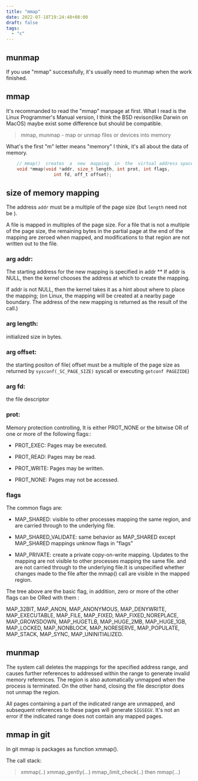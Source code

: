 ```yaml
---
title: "mmap"
date: 2022-07-18T19:24:48+08:00
draft: false
tags:
  - "c"
---
```


## munmap 

If you use "mmap" successfully, it's usually need to munmap when the work
finished.

## mmap

It's recommanded to read the "mmap" manpage at first. What I read is the
Linux Programmer's Manual version, I think the BSD revison(like Darwin
on MacOS) maybe exist some difference but should be compatible.

> mmap, munmap - map or unmap files or devices into memory

What's the first "m" letter means "memory" I think, it's all about the
data of memory.

```C
    // mmap()  creates  a  new  mapping  in  the  virtual address space of the calling process.
    void *mmap(void *addr, size_t length, int prot, int flags,
                  int fd, off_t offset);
```

## size of memory mapping

The address `addr` must be a multiple of the page size (but `length` need not
be ).

A file is mapped in multiples of the page size.  For a file that
is not a multiple of the page size, the remaining bytes in the
partial page at the end of the mapping are zeroed when mapped,
and modifications to that region are not written out to the file.

### arg addr:

The starting address for the new mapping is specified in addr ** If addr is
NULL, then the kernel chooses the address at which to create the mapping.

If addr is not NULL, then the kernel takes it as a hint about where to place the
mapping; (on Linux, the mapping will be created at a nearby page boundary. The
address of the new mapping is returned as the result of the call.)

### arg length:

initialized size in bytes.

### arg offset:

the starting positon of file( offset must be a multiple of the page
size as returned by `sysconf(_SC_PAGE_SIZE)` syscall or executing
`getconf PAGEZIDE`)  

### arg fd:

the file descriptor

### prot:

Memory protection controlling, It is either PROT_NONE or the bitwise OR of one
or more of the following flags::

* PROT_EXEC: Pages may be executed.

* PROT_READ: Pages may be read.

* PROT_WRITE: Pages may be written.

* PROT_NONE:  Pages may not be accessed.
 
 
### flags

The common flags are:

* MAP_SHARED: visible to other processes mapping the same region, and are
  carried through to the underlying file. 
 
* MAP_SHARED_VALIDATE: same behavior as MAP_SHARED except MAP_SHARED mappings
  unknow flags in "flags" 
  
* MAP_PRIVATE: create a private copy-on-write mapping. Updates to the mapping
  are not visible to other processes mapping the same file. and are not carried
  through to the underlying file.It is unspecified whether changes made to the
  file after the mmap() call are visible in the mapped region.

The tree above are the basic flag, in addition, zero or more of the other
flags can be ORed with them :

MAP_32BIT, MAP_ANON, MAP_ANONYMOUS, MAP_DENYWRITE, MAP_EXECUTABLE, MAP_FILE, 
MAP_FIXED, MAP_FIXED_NOREPLACE, MAP_GROWSDOWN, MAP_HUGETLB,  MAP_HUGE_2MB,
MAP_HUGE_1GB, MAP_LOCKED, MAP_NONBLOCK, MAP_NORESERVE, MAP_POPULATE, MAP_STACK,
MAP_SYNC, MAP_UNINITIALIZED.

## munmap

The system call deletes the mappings for the specified address range, and causes
further references to addressed within the range to generate invalid memory
references. The region is also automatically unmapped when the process is
terminated. On the other hand, closing the file descriptor does not unmap the
region. 

All pages containing a part of the indicated range are unmapped, and subsequent
references to these pages will generate `SIGSEGV`. It's not an error if the
indicated range does not contain any mapped pages.
  
## mmap in git

In git mmap is packages as function xmmap(). 

The call stack: 

> xmmap(..) 
> xmmap_gently(...)
> mmap_limit_check(..) then mmap(...)

